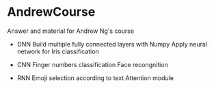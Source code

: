 # AndrewCourse
Answer and material for Andrew Ng's course
- DNN
Build multiple fully connected layers with Numpy
Apply neural network for Iris classification

- CNN
Finger numbers classification
Face recongnition 

- RNN
Emoji selection according to text
Attention module
